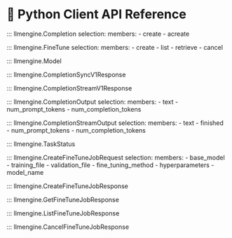 # 🐍 Python Client API Reference

::: llmengine.Completion
	selection:
        members:
            - create
            - acreate

::: llmengine.FineTune
    selection:
        members:
            - create
            - list
            - retrieve
            - cancel

::: llmengine.Model

::: llmengine.CompletionSyncV1Response

::: llmengine.CompletionStreamV1Response

::: llmengine.CompletionOutput
    selection:
        members:
            - text
            - num_prompt_tokens
            - num_completion_tokens

::: llmengine.CompletionStreamOutput
    selection:
        members:
            - text
            - finished
            - num_prompt_tokens
            - num_completion_tokens

::: llmengine.TaskStatus

::: llmengine.CreateFineTuneJobRequest
    selection:
        members:
            - base_model
            - training_file
            - validation_file
            - fine_tuning_method
            - hyperparameters
            - model_name

::: llmengine.CreateFineTuneJobResponse

::: llmengine.GetFineTuneJobResponse

::: llmengine.ListFineTuneJobResponse

::: llmengine.CancelFineTuneJobResponse

